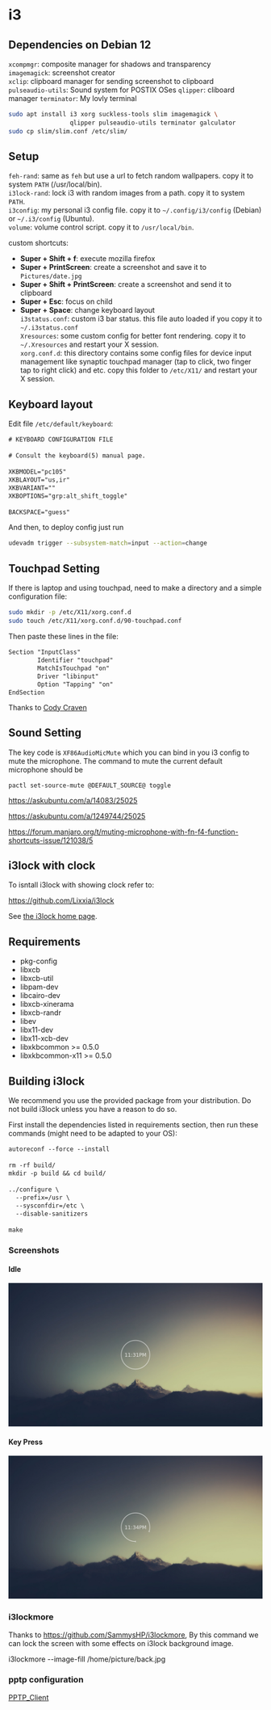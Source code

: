 i3
===

## Dependencies on Debian 12
`xcompmgr`: composite manager for shadows and transparency  
`imagemagick`: screenshot creator  
`xclip`: clipboard manager for sending screenshot to clipboard  
`pulseaudio-utils`: Sound system for POSTIX OSes
`qlipper`: cliboard manager
`terminator`: My lovly terminal

```bash
sudo apt install i3 xorg suckless-tools slim imagemagick \
                 qlipper pulseaudio-utils terminator galculator 
sudo cp slim/slim.conf /etc/slim/
```

## Setup
`feh-rand`: same as `feh` but use a url to fetch random wallpapers. copy it to system `PATH` (/usr/local/bin).  
`i3lock-rand`: lock i3 with random images from a path. copy it to system `PATH`.  
`i3config`: my personal i3 config file. copy it to `~/.config/i3/config` (Debian) or `~/.i3/config` (Ubuntu).  
`volume`: volume control script. copy it to `/usr/local/bin`.

custom shortcuts:
* **Super + Shift + f**: execute mozilla firefox
* **Super + PrintScreen**: create a screenshot and save it to `Pictures/date.jpg`
* **Super + Shift + PrintScreen**: create a screenshot and send it to clipboard
* **Super + Esc**: focus on child
* **Super + Space**: change keyboard layout  
`i3status.conf`: custom i3 bar status. this file auto loaded if you copy it to `~/.i3status.conf`  
`Xresources`: some custom config for better font rendering. copy it to `~/.Xresources` and restart your X session.  
`xorg.conf.d`: this directory contains some config files for device input management like synaptic touchpad manager (tap to click, two finger tap to right click) and etc. copy this folder to `/etc/X11/` and restart your X session.


## Keyboard layout

Edit file `/etc/default/keyboard`:

    # KEYBOARD CONFIGURATION FILE

    # Consult the keyboard(5) manual page.

    XKBMODEL="pc105"
    XKBLAYOUT="us,ir"
    XKBVARIANT=""
    XKBOPTIONS="grp:alt_shift_toggle"

    BACKSPACE="guess"

And then, to deploy config just run

```bash
udevadm trigger --subsystem-match=input --action=change 
```
## Touchpad Setting
If there is laptop and using touchpad, need to make a directory and a simple configuration file:
```bash     
sudo mkdir -p /etc/X11/xorg.conf.d
sudo touch /etc/X11/xorg.conf.d/90-touchpad.conf
```
Then paste these lines in the file:
```
Section "InputClass"
        Identifier "touchpad"
        MatchIsTouchpad "on"
        Driver "libinput"
        Option "Tapping" "on"
EndSection
```

Thanks to [Cody Craven](https://cravencode.com/post/essentials/enable-tap-to-click-in-i3wm/)

## Sound Setting
The key code is `XF86AudioMicMute` which you can bind in you i3 config to mute the microphone.
The command to mute the current default microphone should be

```
pactl set-source-mute @DEFAULT_SOURCE@ toggle
```

https://askubuntu.com/a/14083/25025

https://askubuntu.com/a/1249744/25025

https://forum.manjaro.org/t/muting-microphone-with-fn-f4-function-shortcuts-issue/121038/5

## i3lock with clock

To isntall i3lock with showing clock refer to:

https://github.com/Lixxia/i3lock

See [the i3lock home page](https://i3wm.org/i3lock/).

Requirements
------------
- pkg-config
- libxcb
- libxcb-util
- libpam-dev
- libcairo-dev
- libxcb-xinerama
- libxcb-randr
- libev
- libx11-dev
- libx11-xcb-dev
- libxkbcommon >= 0.5.0
- libxkbcommon-x11 >= 0.5.0

Building i3lock
---------------
We recommend you use the provided package from your distribution. Do not build
i3lock unless you have a reason to do so.

First install the dependencies listed in requirements section, then run these
commands (might need to be adapted to your OS):
```
autoreconf --force --install

rm -rf build/
mkdir -p build && cd build/

../configure \
  --prefix=/usr \
  --sysconfdir=/etc \
  --disable-sanitizers

make
```
### Screenshots

#### Idle
![Idle state](/images/lockscreen.png?raw=true "")
#### Key Press
![On key press](/images/lockscreenkeypress.png?raw=true "")


### i3lockmore

Thanks to https://github.com/SammysHP/i3lockmore, By this command we can lock the screen with some effects on i3lock background image.

   i3lockmore --image-fill /home/picture/back.jpg

### pptp configuration

[PPTP_Client](https://wiki.archlinux.org/title/PPTP_Client)
